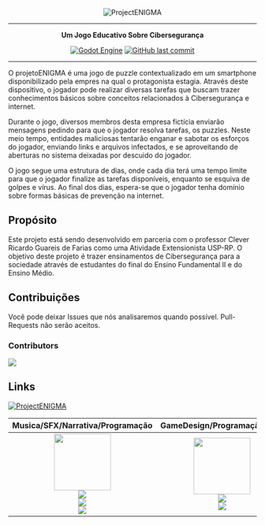 <div align="center">
  <img src="https://github.com/dino460/ProjectENIGMA/blob/main/assets/projeto%20enigma.png" alt="ProjectENIGMA" />
</div>

---

<div align="center">
  
  **Um Jogo Educativo Sobre Cibersegurança**
  
</div>

<div align="center">
  
  [![Godot Engine](https://img.shields.io/badge/Godot%204.4--stable-%23FFFFFF.svg?logo=godot-engine)](#)
  [![GitHub last commit](https://img.shields.io/github/last-commit/dino460/ProjectENIGMA)](#)
</div>

---

O projetoENIGMA é uma jogo de puzzle contextualizado em um smartphone disponibilizado pela empres na qual o protagonista estagia. Através deste dispositivo, o jogador pode realizar diversas tarefas que buscam trazer conhecimentos básicos sobre conceitos relacionados à Cibersegurança e internet. 

Durante o jogo, diversos membros desta empresa fictícia enviarão mensagens pedindo para que o jogador resolva tarefas, os puzzles. Neste meio tempo, entidades maliciosas tentarão enganar e sabotar os esforços do jogador, enviando links e arquivos infectados, e se aproveitando de aberturas no sistema deixadas por descuido do jogador.

O jogo segue uma estrutura de dias, onde cada dia terá uma tempo limite para que o jogador finalize as tarefas disponíveis, enquanto se esquiva de golpes e vírus. Ao final dos dias, espera-se que o jogador tenha domínio sobre formas básicas de prevenção na internet.

## Propósito

Este projeto está sendo desenvolvido em parceria com o professor Clever Ricardo Guareis de Farias como uma Atividade Extensionista USP-RP. O objetivo deste projeto é trazer ensinamentos de Cibersegurança para a sociedade através de estudantes do final do Ensino Fundamental II e do Ensino Médio.

## Contribuições

Você pode deixar Issues que nós analisaremos quando possível. Pull-Requests não serão aceitos.

### Contributors
<a href = "https://github.com/madushadhanushka/simple-sqlite/graphs/contributors">
  <img src = "https://contrib.rocks/image?repo=dino460/projectENIGMA"/>
</a>

## Links

[![ProjectENIGMA](https://github-readme-stats.vercel.app/api/pin/?username=dino460&repo=ProjectENIGMA&theme=dark)](https://github.com/dino460/ProjectENIGMA) 

| Musica/SFX/Narrativa/Programação | GameDesign/Programação/Arte | GameDesign/Programação/Narrativa | Programação/Arte | GameDesign/Programação | Arte/Organização |
| :-: | :-: | :-: | :-: | :-: | :-: | 
| [<img src="https://github.com/dino460.png?size=115" width=115>](https://github.com/dino460) <br> [![](https://img.shields.io/badge/Instagram-%23E4405F.svg?style=for-the-badge&logo=Instagram&logoColor=white)](https://www.instagram.com/the_dino460/) <br> [![](https://img.shields.io/badge/linkedin-%230077B5.svg?style=for-the-badge&logo=linkedin&logoColor=white)](https://www.linkedin.com/in/raphael-zoega-cali-gomes) <br> [![](https://img.shields.io/badge/Ko--fi-F16061?style=for-the-badge&logo=ko-fi&logoColor=white)](https://ko-fi.com/dino460) | [<img src="https://github.com/Nmora511.png?size=250" width=115>](https://github.com/Nmora511) <br> [![](https://img.shields.io/badge/Instagram-%23E4405F.svg?style=for-the-badge&logo=Instagram&logoColor=white)](https://www.instagram.com/jomora.neto/) <br> [![](https://img.shields.io/badge/linkedin-%230077B5.svg?style=for-the-badge&logo=linkedin&logoColor=white)](https://www.linkedin.com/in/joao-roberto-de-moraes-neto/) | [<img src="https://github.com/iLorenzz.png?size=250" width=115>](https://github.com/iLorenzz) <br> [![](https://img.shields.io/badge/linkedin-%230077B5.svg?style=for-the-badge&logo=linkedin&logoColor=white)](https://www.linkedin.com/in/lorenzo-dutra-0739a02b4?utm_source=share&utm_campaign=share_via&utm_content=profile&utm_medium=android_app) | [<img src="https://github.com/erickoda.png?size=250" width=115>](https://github.com/erickoda) <br> [![](https://img.shields.io/badge/linkedin-%230077B5.svg?style=for-the-badge&logo=linkedin&logoColor=white)](https://www.linkedin.com/in/erick-oda-coulter-5162a8219) | [<img src="https://github.com/daninatan.png?size=250" width=115>](https://github.com/daninatan) <br>  | [<img src="https://github.com/NataliaPLeone.png?size=250" width=115>](https://github.com/NataliaPLeone) <br> [![](https://img.shields.io/badge/linkedin-%230077B5.svg?style=for-the-badge&logo=linkedin&logoColor=white)](https://www.linkedin.com/in/nat%C3%A1lia-prata-leone-67bb2a256/) | 

